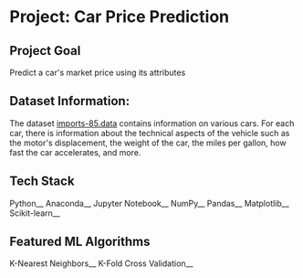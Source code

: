 # Project: Car Price Prediction

## Project Goal
Predict a car's market price using its attributes

## Dataset Information: 
The dataset [imports-85.data](https://archive.ics.uci.edu/ml/datasets/automobile) contains information on various cars. For each car, there is information about the technical aspects of the vehicle such as the motor's displacement, the weight of the car, the miles per gallon, how fast the car accelerates, and more.

## Tech Stack
Python__
Anaconda__
Jupyter Notebook__
NumPy__
Pandas__
Matplotlib__
Scikit-learn__

## Featured ML Algorithms
K-Nearest Neighbors__
K-Fold Cross Validation__
